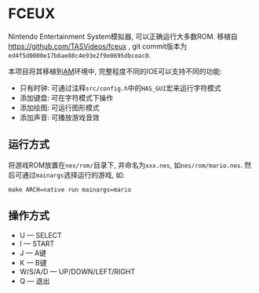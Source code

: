 # FCEUX

Nintendo Entertainment System模拟器, 可以正确运行大多数ROM.
移植自 https://github.com/TASVideos/fceux ,
git commit版本为`ed4f5d0000e17b6ae88c4e93e2f9e0695dbceac0`.

本项目将其移植到[AM](https://github.com/NJU-ProjectN/abstract-machine)环境中,
完整程度不同的IOE可以支持不同的功能:
* 只有时钟: 可通过注释`src/config.h`中的`HAS_GUI`宏来运行字符模式
* 添加键盘: 可在字符模式下操作
* 添加绘图: 可运行图形模式
* 添加声音: 可播放游戏音效

## 运行方式

将游戏ROM放置在`nes/rom/`目录下, 并命名为`xxx.nes`, 如`nes/rom/mario.nes`.
然后可通过`mainargs`选择运行的游戏, 如:
```
make ARCH=native run mainargs=mario
```

## 操作方式

* U — SELECT
* I — START
* J — A键
* K — B键
* W/S/A/D — UP/DOWN/LEFT/RIGHT
* Q — 退出
